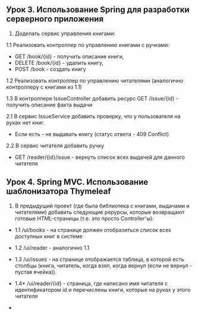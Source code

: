 ## Урок 3. Использование Spring для разработки серверного приложения

1. Доделать сервис управления книгами:

1.1 Реализовать контроллер по управлению книгами с ручками:
* GET /book/{id} - получить описание книги,
* DELETE /book/{id} - удалить книгу,
* POST /book - создать книгу

1.2 Реализовать контроллер по управлению читателями (аналогично контроллеру с книгами из 1.1)

1.3 В контроллере IssueController добавить ресурс GET /issue/{id} - получить описание факта выдачи

2.1 В сервис IssueService добавить проверку, что у пользователя на руках нет книг.

* Если есть - не выдавать книгу (статус ответа - 409 Conflict)

2.2 В сервис читателя добавить ручку

* GET /reader/{id}/issue - вернуть список всех выдачей для данного читателя

## Урок 4. Spring MVC. Использование шаблонизатора Thymeleaf

1. В предыдущий проект (где была библиотека с книгами, выдачами и читателями) добавить следующие рерурсы, которые возвращают готовые HTML-страницы (т.е. это просто Controller'ы):

* 1.1 /ui/books - на странице должен отобразиться список всех доступных книг в системе

* 1.2 /ui/reader - аналогично 1.1

* 1.3 /ui/issues - на странице отображается таблица, в которой есть столбцы (книга, читатель, когда взял, когда вернул (если не вернул - пустая ячейка)).

* 1.4* /ui/reader/{id} - страница, где написано имя читателя с идентификатором id и перечислены книги, которые на руках у этого читателя
*